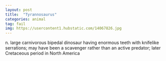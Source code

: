 ```yaml
---
layout: post
title:  "Tyrannosaurus"
categories: animal
tag: fail
img: https://usercontent1.hubstatic.com/14067826.jpg
---
```

<SPAN>n.</SPAN> <SPAN>large carnivorous bipedal dinosaur having enormous teeth with knifelike serrations; may have been a scavenger rather than an active predator; later Cretaceous period in North America</SPAN>